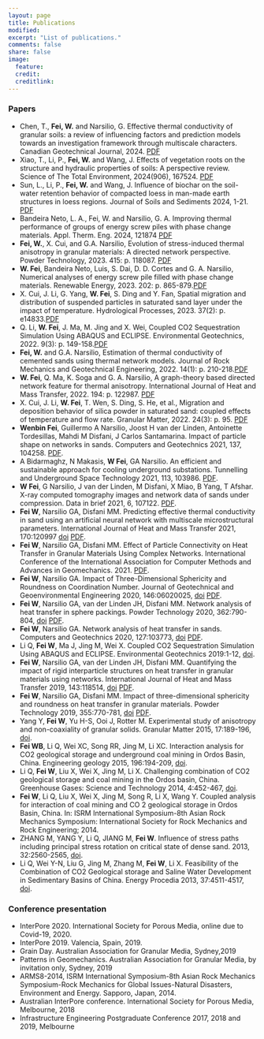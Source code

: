 ```yaml
---
layout: page
title: Publications
modified: 
excerpt: "List of publications."
comments: false
share: false
image:
  feature: 
  credit: 
  creditlink: 
---
```


### Papers
- Chen, T., **Fei, W.** and Narsilio, G. Effective thermal conductivity of granular soils: a review of influencing factors and prediction models towards an investigation framework through multiscale characters. Canadian Geotechnical Journal, 2024. [PDF](pdf/Chen_2024ea_effective-thermal-conductivity-review.pdf)  
- Xiao, T., Li, P., **Fei, W.** and Wang, J. Effects of vegetation roots on the structure and hydraulic properties of soils: A perspective review. Science of The Total Environment, 2024(906), 167524. [PDF](pdf/TaoXiao_2024ea_vegetation-roots-structure-hydraulic-review.pdf)  
- Sun, L., Li, P., **Fei, W.** and Wang, J. Influence of biochar on the soil-water retention behavior of compacted loess in man-made earth structures in loess regions. Journal of Soils and Sediments 2024, 1-21. [PDF](pdf/LiangSun_2024ea_biochar-soil-water-retention.pdf)  
- Bandeira Neto, L. A., Fei, W. and Narsilio, G. A. Improving thermal performance of groups of energy screw piles with phase change materials. Appl. Therm. Eng. 2024, 121874 [PDF](pdf/Fei_2023_group-energy-screw-pile.pdf)  
- **Fei, W.**, X. Cui, and G.A. Narsilio, Evolution of stress-induced thermal anisotropy in granular materials: A directed network perspective. Powder Technology, 2023. 415: p. 118087. [PDF](pdf/13_Wenbin-Fei_stress-thermal-anisotropy.pdf)  
- **W. Fei**, Bandeira Neto, Luis, S. Dai, D. D. Cortes and G. A. Narsilio, Numerical analyses of energy screw pile filled with phase change materials. Renewable Energy, 2023. 202: p. 865-879.[PDF](pdf/14_Wenbin-Fei_PCM-pile.pdf)  
- X. Cui, J. Li, G. Yang, **W. Fei**, S. Ding and Y. Fan, Spatial migration and distribution of suspended particles in saturated sand layer under the impact of temperature. Hydrological Processes, 2023. 37(2): p. e14833.[PDF](pdf/15_Xianze-Cui_suspended-particles-temperature.pdf)  
- Q. Li, **W. Fei**, J. Ma, M. Jing and X. Wei, Coupled CO2 Sequestration Simulation Using ABAQUS and ECLIPSE. Environmental Geotechnics, 2022. 9(3): p. 149-158.[PDF](pdf/16_Wenbin-Fei_2019-Abaqus-Eclipse.pdf)  
- **Fei, W.** and G.A. Narsilio, Estimation of thermal conductivity of cemented sands using thermal network models. Journal of Rock Mechanics and Geotechnical Engineering, 2022. 14(1): p. 210-218.[PDF](pdf/17_Wenbin-Fei_2022_cemented-sands.pdf)  
- **W. Fei**, Q. Ma, K. Soga and G. A. Narsilio, A graph-theory based directed network feature for thermal anisotropy. International Journal of Heat and Mass Transfer, 2022. 194: p. 122987. [PDF](pdf/11_Wenbin-Fei-graph-theory-anisotropy.pdf)  
- X. Cui, J. Li, **W. Fei**, T. Wen, S. Ding, S. He, et al., Migration and deposition behavior of silica powder in saturated sand: coupled effects of temperature and flow rate. Granular Matter, 2022. 24(3): p. 95. [PDF](pdf/12_Xiance-cui-migration-deposition.pdf)    
- **Wenbin Fei**, Guillermo A Narsilio, Joost H van der Linden, Antoinette Tordesillas, Mahdi M Disfani, J Carlos Santamarina. Impact of particle shape on networks in sands. Computers and Geotechnics 2021, 137, 104258. [PDF](pdf/10_Wenbin-Fei-particle-shape-network-features.pdf).
- A Bidarmaghz, N Makasis, **W Fei**, GA Narsilio. An efficient and sustainable approach for cooling underground substations. Tunnelling and Underground Space Technology 2021, 113, 103986. [PDF](pdf/09_Wenbin-Fei-cooling-tunnel-workstation.pdf).
- **W Fei**, G Narsilio, J van der Linden, M Disfani, X Miao, B Yang, T Afshar. X-ray computed tomography images and network data of sands under compression. Data in brief 2021, 6, 107122. [PDF](pdf/08_Wenbin-Fei-ottawa-sand-angular-sand-CT-network-data.pdf).
- **Fei W**, Narsilio GA, Disfani MM. Predicting effective thermal conductivity in sand using an artificial neural network with multiscale microstructural parameters. International Journal of Heat and Mass Transfer 2021, 170:120997 [doi](https://doi.org/10.1016/j.ijheatmasstransfer.2021.120997) [PDF](pdf/06_Wenbin-Fei-ANN-heat-transfer.pdf).
- **Fei W**, Narsilio GA, Disfani MM. Effect of Particle Connectivity on Heat Transfer in Granular Materials Using Complex Networks. International Conference of the International Association for Computer Methods and Advances in Geomechanics. 2021. [PDF](pdf/07_Wenbin-Fei-particle-connectivity-heat-transfer-conference.pdf).
- **Fei W**, Narsilio GA. Impact of Three-Dimensional Sphericity and Roundness on Coordination Number. Journal of Geotechnical and Geoenvironmental Engineering 2020, 146:06020025, [doi](https://doi.org/10.1061/(ASCE)GT.1943-5606.0002389) [PDF](pdf/05_Wenbin-Fei_particle-shape_coordination-number.pdf).
- **Fei W**, Narsilio GA, van der Linden JH, Disfani MM. Network analysis of heat transfer in sphere packings. Powder Technology 2020, 362:790-804, [doi](https://doi.org/10.1016/j.powtec.2019.11.123) [PDF](pdf/03_Wenbin-Fei_networks-heat-transfer-sphere.pdf).
- **Fei W**, Narsilio GA. Network analysis of heat transfer in sands. Computers and Geotechnics 2020, 127:103773, [doi](:https://doi.org/10.1016/j.compgeo.2020.103773) [PDF](pdf/04_Wenbin-Fei_sands_network.pdf).
- Li Q, **Fei W**, Ma J, Jing M, Wei X. Coupled CO2 Sequestration Simulation Using ABAQUS and ECLIPSE. Environmental Geotechnics 2019:1-12, [doi](https://www.icevirtuallibrary.com/doi/abs/10.1680/jenge.18.00036).
- **Fei W**, Narsilio GA, van der Linden JH, Disfani MM. Quantifying the impact of rigid interparticle structures on heat transfer in granular materials using networks. International Journal of Heat and Mass Transfer 2019, 143:118514, [doi](https://doi.org/10.1016/j.ijheatmasstransfer.2019.118514) [PDF](pdf/02_Wenbin-Fei_rigidity-network-CT.pdf).
- **Fei W**, Narsilio GA, Disfani MM. Impact of three-dimensional sphericity and roundness on heat transfer in granular materials. Powder Technology 2019, 355:770-781, [doi](https://doi.org/10.1016/j.powtec.2019.07.094) [PDF](pdf/01_Wenbin-Fei_particle-shape-heat-transfer-granular-materials.pdf).
- Yang Y, **Fei W**, Yu H-S, Ooi J, Rotter M. Experimental study of anisotropy and non-coaxiality of granular solids. Granular Matter 2015, 17:189-196, [doi](https://doi.org/10.1007/s10035-015-0551-7).
- **Fei WB**, Li Q, Wei XC, Song RR, Jing M, Li XC. Interaction analysis for CO2 geological storage and underground coal mining in Ordos Basin, China. Engineering geology 2015, 196:194-209, [doi](https://doi.org/10.1016/j.enggeo.2015.07.017).
- Li Q, **Fei W**, Liu X, Wei X, Jing M, Li X. Challenging combination of CO2 geological storage and coal mining in the Ordos basin, China. Greenhouse Gases: Science and Technology 2014, 4:452-467, [doi](https://doi.org/10.1002/ghg.1408).
- **Fei W**, Li Q, Liu X, Wei X, Jing M, Song R, Li X, Wang Y. Coupled analysis for interaction of coal mining and CO 2 geological storage in Ordos Basin, China. In: ISRM International Symposium-8th Asian Rock Mechanics Symposium: International Society for Rock Mechanics and Rock Engineering; 2014.
- ZHANG M, YANG Y, Li Q, JIANG M, **Fei W**. Influence of stress paths including principal stress rotation on critical state of dense sand. 2013, 32:2560-2565, [doi](http://www.rockmech.org/EN/abstract/abstract28332.shtml).
- Li Q, Wei Y-N, Liu G, Jing M, Zhang M, **Fei W**, Li X. Feasibility of the Combination of CO2 Geological storage and Saline Water Development in Sedimentary Basins of China. Energy Procedia 2013, 37:4511-4517, [doi](https://doi.org/10.1016/j.egypro.2013.06.357).

### Conference presentation
- InterPore 2020. International Society for Porous Media, online due to Covid-19, 2020.
- InterPore 2019. Valencia, Spain, 2019.
- Grain Day. Australian Association for Granular Media, Sydney,2019
- Patterns in Geomechanics. Australian Association for Granular Media, by invitation only, Sydney, 2019
- ARMS8-2014, ISRM International Symposium-8th Asian Rock Mechanics Symposium-Rock Mechanics for Global Issues-Natural Disasters, Environment and Energy. Sapporo, Japan, 2014.
- Australian InterPore conference. International Society for Porous Media, Melbourne, 2018
- Infrastructure Engineering Postgraduate Conference 2017, 2018 and 2019, Melbourne

